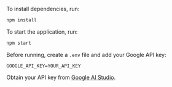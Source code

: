 To install dependencies, run:

```bash
npm install
```

To start the application, run:

```bash
npm start
```

Before running, create a `.env` file and add your Google API key:

```
GOOGLE_API_KEY=YOUR_API_KEY
```

Obtain your API key from [Google AI Studio](https://aistudio.google.com).
